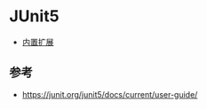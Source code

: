 # JUnit5

- [内置扩展](built-in-extensions.md)

## 参考

- https://junit.org/junit5/docs/current/user-guide/